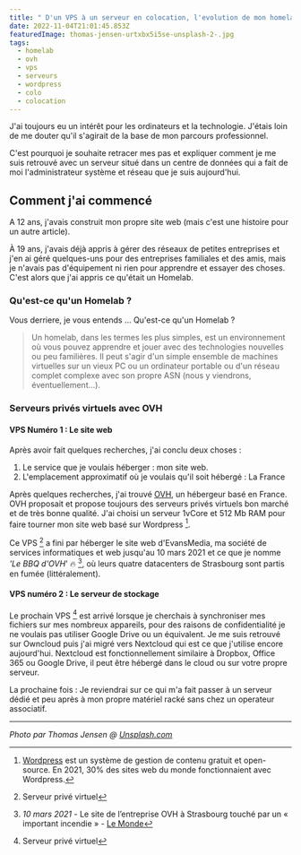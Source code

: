 ```yaml
---
title: " D'un VPS à un serveur en colocation, l'evolution de mon homelab - Partie 1"
date: 2022-11-04T21:01:45.853Z
featuredImage: thomas-jensen-urtxbx5i5se-unsplash-2-.jpg
tags:
  - homelab
  - ovh
  - vps
  - serveurs
  - wordpress
  - colo
  - colocation
---
```

J'ai toujours eu un intérêt pour les ordinateurs et la technologie. J'étais loin de me douter qu'il s'agirait de la base de mon parcours professionnel.

C'est pourquoi je souhaite retracer mes pas et expliquer comment je me suis retrouvé avec un serveur situé dans un centre de données qui a fait de moi l'administrateur système et réseau que je suis aujourd'hui.

## Comment j'ai commencé
A 12 ans, j'avais construit mon propre site web (mais c'est une histoire pour un autre article).

À 19 ans, j'avais déjà appris à gérer des réseaux de petites entreprises et j'en ai géré quelques-uns pour des entreprises familiales et des amis, mais je n'avais pas d'équipement ni rien pour apprendre et essayer des choses. C'est alors que j'ai appris ce qu'était un Homelab.

### Qu'est-ce qu'un Homelab ?
Vous derriere, je vous entends ... Qu'est-ce qu'un Homelab ?
> Un homelab, dans les termes les plus simples, est un environnement où vous pouvez apprendre et jouer avec des technologies nouvelles ou peu familières.  Il peut s'agir d'un simple ensemble de machines virtuelles sur un vieux PC ou un ordinateur portable ou d'un réseau complet complexe avec son propre ASN (nous y viendrons, éventuellement...).

### Serveurs privés virtuels avec OVH

#### VPS Numéro 1 : Le site web
Après avoir fait quelques recherches, j'ai conclu deux choses :

1. Le service que je voulais héberger : mon site web.
1. L'emplacement approximatif où je voulais qu'il soit hébergé : La France

Après quelques recherches, j'ai trouvé [OVH](https://ovh.fr), un hébergeur basé en France. OVH proposait et propose toujours des serveurs privés virtuels bon marché et de très bonne qualité. J'ai choisi un serveur 1vCore et 512 Mb RAM pour faire tourner mon site web basé sur Wordpress [^wordpress]. 

Ce VPS [^vps] a fini par héberger le site web d'EvansMedia, ma société de services informatiques et web jusqu'au 10 mars 2021 et ce que je nomme *'Le BBQ d'OVH*' :fire: [^ovhfire], où leurs quatre datacenters de Strasbourg sont partis en fumée (littéralement).

[^wordpress]: [Wordpress](https://wordpress.org) est un système de gestion de contenu gratuit et open-source. En 2021, 30% des sites web du monde fonctionnaient avec Wordpress.

[^vps]: Serveur privé virtuel
[^ovhfire]: *10 mars 2021* - Le site de l’entreprise OVH à Strasbourg touché par un « important incendie » - [Le Monde](https://www.lemonde.fr/societe/article/2021/03/10/a-strasbourg-un-important-incendie-sur-le-site-de-l-entreprise-ovh-classe-seveso_6072548_3224.html)

#### VPS numéro 2 : Le serveur de stockage
Le prochain VPS [^vps] est arrivé lorsque je cherchais à synchroniser mes fichiers sur mes nombreux appareils, pour des raisons de confidentialité je ne voulais pas utiliser Google Drive ou un équivalent. Je me suis retrouvé sur Owncloud puis j'ai migré vers Nextcloud qui est ce que j'utilise encore aujourd'hui. Nextcloud est fonctionnellement similaire à Dropbox, Office 365 ou Google Drive, il peut être hébergé dans le cloud ou sur votre propre serveur.

La prochaine fois : Je reviendrai sur ce qui m'a fait passer à un serveur dédié et peu après à mon propre matériel racké sans chez un operateur associatif.

---
_Photo par Thomas Jensen @ [Unsplash.com](https://unsplash.com/@thomasjsn?utm_source=unsplash&utm_medium=referral&utm_content=creditCopyText)_
  